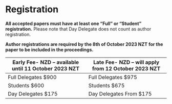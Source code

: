 # Registration

**All accepted papers must have at least one “Full” or “Student” registration.**
Please note that Day Delegate does not count as author registration.

**Author registrations are required by the 8th of October 2023 NZT for the paper to be included in the proceedings.**


| Early Fee- NZD – available until 11 October 2023 NZT | Late Fee- NZD – will apply from 12 October 2023 NZT |
|------------------------------------------------------|-----------------------------------------------------|
| Full Delegates $900                                  | Full Delegates $975                                 |
| Students $600                                        | Students $675                                       |
| Day Delegates $175                                   | Day Delegates From $175                             |